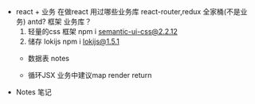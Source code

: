 - react + 业务
    在做react 用过哪些业务库
    react-router,redux 全家桶(不是业务)
    antd? 框架
    业务库？
    1. 轻量的css 框架 npm i semantic-ui-css@2.2.12
    2. 储存 lokijs npm i lokijs@1.5.1
    - 数据表 notes

    - 循环JSX
      业务中建议map render return
- Notes 笔记

